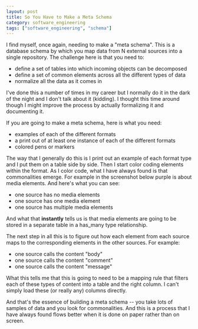 ```yaml
---
layout: post
title: So You Have to Make a Meta Schema
category: software_engineering
tags: ["software_engineering", "schema"]
---
```

I find myself, once again, needing to make a "meta schema".  This is a database schema by which you map data from N external sources into a single repository.  The challenge here is that you need to:

* define a set of tables into which incoming objects can be decomposed
* define a set of common elements across all the different types of data 
* normalize all the data as it comes in

I've done this a number of times in my career but I normally do it in the dark of the night and I don't talk about it (kidding).  I thought this time around though I might improve the process by actually formalizing it and documenting it.

If you are going to make a meta schema, here is what you need:

* examples of each of the different formats
* a print out of at least one instance of each of the different formats
* colored pens or markers

The way that I generally do this is I print out an example of each format type and I put them on a table side by side.  Then I start color coding elements within the format.  As I color code, what I have always found is that commonalities emerge.  For example in the screenshot below purple is about media elements.  And here's what you can see:

* one source has no media elements
* one source has one media element
* one source has multiple media elements

And what that **instantly** tells us is that media elements are going to be stored in a separate table in a has_many type relationship.

The next step in all this is to figure out how each element from each source maps to the corresponding elements in the other sources.  For example:

* one source calls the content "body"
* one source calls the content "comment"
* one source calls the content "message"

What this tells me that this is going to need to be a mapping rule that filters each of these types of content into a table and the right column.  I can't simply load these (or really any) columns directly.

And that's the essence of building a meta schema -- you take lots of samples of data and you look for commonalities.  And this is a process that I have always found flows better when it is done on paper rather than on screen.  